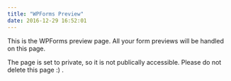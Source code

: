 ```yaml
---
title: "WPForms Preview"
date: 2016-12-29 16:52:01
---
```


<p>This is the WPForms preview page. All your form previews will be handled on this page.</p><p>The page is set to private, so it is not publically accessible. Please do not delete this page :) .</p>
